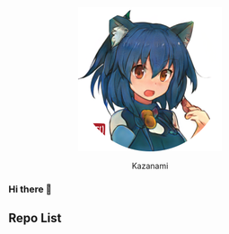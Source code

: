 <div class="profile_image" align="center">
  <!-- trigger  -->
  <img class="profile" src="https://raw.githubusercontent.com/Kazanami/avatar-getter-node/master/Kazanami.png">
  <p> Kazanami </p>
</div>

### Hi there 👋

## Repo List
